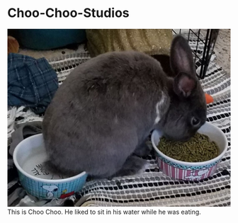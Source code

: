 # Choo-Choo-Studios
![Choo Choo](/choochoo.jpg)
This is Choo Choo. He liked to sit in his water while he was eating.
